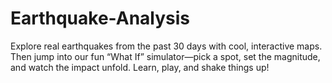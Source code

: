 # Earthquake-Analysis
Explore real earthquakes from the past 30 days with cool, interactive maps. Then jump into our fun “What If” simulator—pick a spot, set the magnitude, and watch the impact unfold. Learn, play, and shake things up! 

